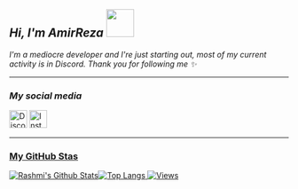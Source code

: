 <h2><em> Hi, I'm AmirReza <img src="https://cdn.discordapp.com/emojis/854285049260539914.gif?size=128&quality=lossless" width="50"></h2>
 I'm a mediocre developer and I're just starting out, most of my current activity is in Discord. Thank you for following me ✨
</em></p>

---

### __*My social media*__

<p align="left">
<a href="https://discord.gg/BB5A5a4zsV"><img alt="Discord - ¯ ̶𝐀𝐫么#0001" title="Discord - ¯ ̶𝐀𝐫么#0001" height="32" width="32" src=https://cdn.discordapp.com/attachments/906990335006220318/911332020028846181/discord-mascot.png></a>
<a href="https://instagram.com/self_.ar"><img alt="Instagram - Ar" title="Instagram - Self-Ar" height="32" width="32"

</p>



---
### **My GitHub Stas**


![Rashmi's Github Stats](https://github-readme-stats.vercel.app/api?username=Self-ar&count_private=true&show_icons=true&include_all_commits=true)![Top Langs](https://github-readme-stats.vercel.app/api/top-langs/?username=Ar-self&hide=TeX&layout=compact)
![Views](https://komarev.com/ghpvc/?username=Self-ar&style=flat-square&label=Views)
